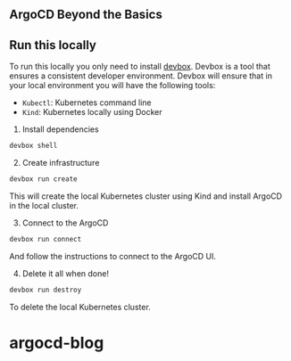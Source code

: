 ## ArgoCD Beyond the Basics

## Run this locally
To run this locally you only need to install [devbox](https://github.com/jetify-com/devbox). Devbox is a tool that ensures a consistent developer environment. Devbox will ensure that in your local environment you will have the following tools:
- `Kubectl`: Kubernetes command line
- `Kind`: Kubernetes locally using Docker

1) Install dependencies

```sh
devbox shell
```

2) Create infrastructure

```sh
devbox run create
```

This will create the local Kubernetes cluster using Kind and install ArgoCD in the local cluster.

3) Connect to the ArgoCD

```sh
devbox run connect
```

And follow the instructions to connect to the ArgoCD UI.

4) Delete it all when done!

```sh
devbox run destroy
```

To delete the local Kubernetes cluster.

# argocd-blog

